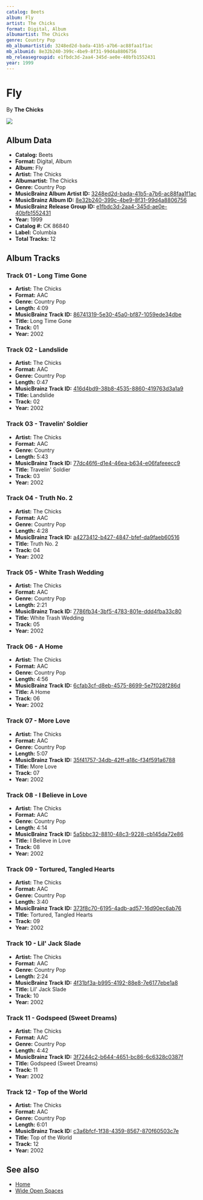 ```yaml
---
catalog: Beets
album: Fly
artist: The Chicks
format: Digital, Album
albumartist: The Chicks
genre: Country Pop
mb_albumartistid: 3248ed2d-bada-41b5-a7b6-ac88faa1f1ac
mb_albumid: 8e32b240-399c-4be9-8f31-99d4a8806756
mb_releasegroupid: e1fbdc3d-2aa4-345d-ae0e-40bfb1552431
year: 1999
---
```


# Fly

By **The Chicks**

![](../../assets/beetscovers/The_Chicks-Fly.jpg)

## Album Data

- **Catalog:** Beets
- **Format:** Digital, Album
- **Album:** Fly
- **Artist:** The Chicks
- **Albumartist:** The Chicks
- **Genre:** Country Pop
- **MusicBrainz Album Artist ID:** [3248ed2d-bada-41b5-a7b6-ac88faa1f1ac](https://musicbrainz.org/artist/3248ed2d-bada-41b5-a7b6-ac88faa1f1ac)
- **MusicBrainz Album ID:** [8e32b240-399c-4be9-8f31-99d4a8806756](https://musicbrainz.org/release/8e32b240-399c-4be9-8f31-99d4a8806756)
- **MusicBrainz Release Group ID:** [e1fbdc3d-2aa4-345d-ae0e-40bfb1552431](https://musicbrainz.org/release-group/e1fbdc3d-2aa4-345d-ae0e-40bfb1552431)
- **Year:** 1999
- **Catalog #:** CK 86840
- **Label:** Columbia
- **Total Tracks:** 12

## Album Tracks

### Track 01 - Long Time Gone

- **Artist:** The Chicks
- **Format:** AAC
- **Genre:** Country Pop
- **Length:** 4:09
- **MusicBrainz Track ID:** [86741319-5e30-45a0-bf87-1059ede34dbe](https://musicbrainz.org/recording/86741319-5e30-45a0-bf87-1059ede34dbe)
- **Title:** Long Time Gone
- **Track:** 01
- **Year:** 2002

### Track 02 - Landslide

- **Artist:** The Chicks
- **Format:** AAC
- **Genre:** Country Pop
- **Length:** 0:47
- **MusicBrainz Track ID:** [416d4bd9-38b8-4535-8860-419763d3a1a9](https://musicbrainz.org/recording/416d4bd9-38b8-4535-8860-419763d3a1a9)
- **Title:** Landslide
- **Track:** 02
- **Year:** 2002

### Track 03 - Travelin' Soldier

- **Artist:** The Chicks
- **Format:** AAC
- **Genre:** Country
- **Length:** 5:43
- **MusicBrainz Track ID:** [77dc46f6-d1e4-46ea-b634-e06fafeeecc9](https://musicbrainz.org/recording/77dc46f6-d1e4-46ea-b634-e06fafeeecc9)
- **Title:** Travelin' Soldier
- **Track:** 03
- **Year:** 2002

### Track 04 - Truth No. 2

- **Artist:** The Chicks
- **Format:** AAC
- **Genre:** Country Pop
- **Length:** 4:28
- **MusicBrainz Track ID:** [a4273412-b427-4847-bfef-da9faeb60516](https://musicbrainz.org/recording/a4273412-b427-4847-bfef-da9faeb60516)
- **Title:** Truth No. 2
- **Track:** 04
- **Year:** 2002

### Track 05 - White Trash Wedding

- **Artist:** The Chicks
- **Format:** AAC
- **Genre:** Country Pop
- **Length:** 2:21
- **MusicBrainz Track ID:** [7786fb34-3bf5-4783-801e-ddd4fba33c80](https://musicbrainz.org/recording/7786fb34-3bf5-4783-801e-ddd4fba33c80)
- **Title:** White Trash Wedding
- **Track:** 05
- **Year:** 2002

### Track 06 - A Home

- **Artist:** The Chicks
- **Format:** AAC
- **Genre:** Country Pop
- **Length:** 4:56
- **MusicBrainz Track ID:** [6cfab3cf-d8eb-4575-8699-5e7f028f286d](https://musicbrainz.org/recording/6cfab3cf-d8eb-4575-8699-5e7f028f286d)
- **Title:** A Home
- **Track:** 06
- **Year:** 2002

### Track 07 - More Love

- **Artist:** The Chicks
- **Format:** AAC
- **Genre:** Country Pop
- **Length:** 5:07
- **MusicBrainz Track ID:** [35f41757-34db-42ff-a18c-f34f591a6788](https://musicbrainz.org/recording/35f41757-34db-42ff-a18c-f34f591a6788)
- **Title:** More Love
- **Track:** 07
- **Year:** 2002

### Track 08 - I Believe in Love

- **Artist:** The Chicks
- **Format:** AAC
- **Genre:** Country Pop
- **Length:** 4:14
- **MusicBrainz Track ID:** [5a5bbc32-8810-48c3-9228-cb145da72e86](https://musicbrainz.org/recording/5a5bbc32-8810-48c3-9228-cb145da72e86)
- **Title:** I Believe in Love
- **Track:** 08
- **Year:** 2002

### Track 09 - Tortured, Tangled Hearts

- **Artist:** The Chicks
- **Format:** AAC
- **Genre:** Country Pop
- **Length:** 3:40
- **MusicBrainz Track ID:** [373f8c70-6195-4adb-ad57-16d90ec6ab76](https://musicbrainz.org/recording/373f8c70-6195-4adb-ad57-16d90ec6ab76)
- **Title:** Tortured, Tangled Hearts
- **Track:** 09
- **Year:** 2002

### Track 10 - Lil' Jack Slade

- **Artist:** The Chicks
- **Format:** AAC
- **Genre:** Country Pop
- **Length:** 2:24
- **MusicBrainz Track ID:** [4f31bf3a-b995-4192-88e8-7e6177ebe1a8](https://musicbrainz.org/recording/4f31bf3a-b995-4192-88e8-7e6177ebe1a8)
- **Title:** Lil' Jack Slade
- **Track:** 10
- **Year:** 2002

### Track 11 - Godspeed (Sweet Dreams)

- **Artist:** The Chicks
- **Format:** AAC
- **Genre:** Country Pop
- **Length:** 4:42
- **MusicBrainz Track ID:** [3f7244c2-b644-4651-bc86-6c6328c0387f](https://musicbrainz.org/recording/3f7244c2-b644-4651-bc86-6c6328c0387f)
- **Title:** Godspeed (Sweet Dreams)
- **Track:** 11
- **Year:** 2002

### Track 12 - Top of the World

- **Artist:** The Chicks
- **Format:** AAC
- **Genre:** Country Pop
- **Length:** 6:01
- **MusicBrainz Track ID:** [c3a6bfcf-1f38-4359-8567-870f60503c7e](https://musicbrainz.org/recording/c3a6bfcf-1f38-4359-8567-870f60503c7e)
- **Title:** Top of the World
- **Track:** 12
- **Year:** 2002


## See also

- [Home](Home.md)
- [Wide Open Spaces](Wide_Open_Spaces.md)
